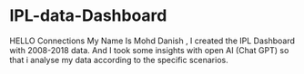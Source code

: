 # IPL-data-Dashboard
HELLO Connections My Name Is Mohd Danish , I created the IPL Dashboard with 2008-2018 data.
And I took some insights with open AI (Chat GPT) so that i analyse my data according to the specific scenarios.
